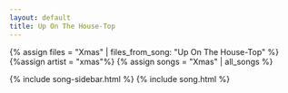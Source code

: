 ```yaml
---
layout: default
title: Up On The House-Top
---
```


{% assign files = "Xmas" | files_from_song: "Up On The House-Top" %}
{%assign artist = "xmas"%}
{% assign songs = "Xmas" | all_songs %}

{% include song-sidebar.html %}
{% include song.html %}